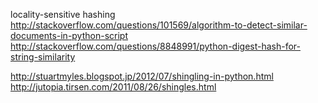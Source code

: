 locality-sensitive hashing
	http://stackoverflow.com/questions/101569/algorithm-to-detect-similar-documents-in-python-script
	http://stackoverflow.com/questions/8848991/python-digest-hash-for-string-similarity

http://stuartmyles.blogspot.jp/2012/07/shingling-in-python.html
http://jutopia.tirsen.com/2011/08/26/shingles.html
